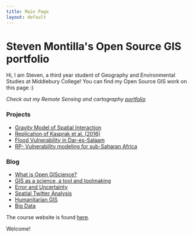 ```yaml
---
title: Main Page
layout: default
---
```


# Steven Montilla's Open Source GIS portfolio
Hi, I am Steven, a third year student of Geography and Environmental Studies at Middlebury College!
You can find my Open Source GIS work on this page :)

_Check out my Remote Sensing and cartography [portfolio](https://wmontillamorantes.myportfolio.com/)_

### Projects
- [Gravity Model of Spatial Interaction](gravity/gravity.md)
- [Replication of Kasprak et al. (2016)](rosgen/rosgen.md)
- [Flood Vulnerability in Dar-es-Salaam](dar/des.md)
- [RP- Vulnerability modeling for sub-Saharan Africa](malcomb/malcomb.md)

### Blog
- [What is Open GIScience?](blog/week1.md)
- [GIS as a science, a tool and toolmaking](blog/week2.md)
- [Error and Uncertainty](blog/error.md)
- [Spatial Twitter Analysis](blog/twitter.md)
- [Humanitarian GIS](blog/humanitarian.md)
- [Big Data](blog/bigdata.md)


The course website is found [here](https://gis4dev.github.io).

Welcome!

